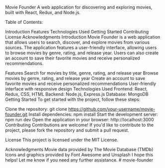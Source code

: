 Movie Founder
A web application for discovering and exploring movies, built with React, Redux, and Node.js.

Table of Contents:

Introduction
Features
Technologies Used
Getting Started
Contributing
License
Acknowledgments
Introduction
Movie Founder is a web application that allows users to search, discover, and explore movies from various sources. The application features a user-friendly interface, allowing users to browse movies by genre, rating, and release year. Users can also create an account to save their favorite movies and receive personalized recommendations.

Features
Search for movies by title, genre, rating, and release year
Browse movies by genre, rating, and release year
Create an account to save favorite movies and receive personalized recommendations
User-friendly interface with responsive design
Technologies Used
Frontend: React, Redux, CSS, HTML
Backend: Node.js, Express.js
Database: MongoDB
Getting Started
To get started with the project, follow these steps:

Clone the repository: git clone https://github.com/your-username/movie-founder.git
Install dependencies: npm install
Start the development server: npm run dev
Open the application in your browser: http://localhost:3000
Contributing
Contributions are welcome! If you'd like to contribute to the project, please fork the repository and submit a pull request.

License
This project is licensed under the MIT License.

Acknowledgments
Movie data provided by The Movie Database (TMDb)
Icons and graphics provided by Font Awesome and Unsplash
I hope this helps! Let me know if you need any further assistance.
#   m o v i e - f o u n d e r  
 